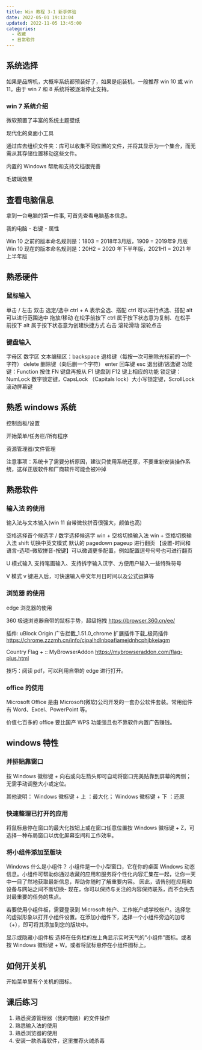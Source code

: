 ```yaml
---
title: Win 教程 3-1 新手体验
date: 2022-05-01 19:13:04
updated: 2022-11-05 13:45:00
categories:
  - 收藏
  - 日常软件
---
```


## 系统选择

如果是品牌机，大概率系统都预装好了，如果是组装机，一般推荐 win 10 或 win 11。由于 win 7 和 8 系统将被逐渐停止支持。

### win 7 系统介绍

微软预置了丰富的系统主题壁纸

现代化的桌面小工具

通过库去组织文件夹：库可以收集不同位置的文件，并将其显示为一个集合，而无需从其存储位置移动这些文件。

内置的 Windows 帮助和支持文档很完善

毛玻璃效果

## 查看电脑信息

拿到一台电脑的第一件事, 可首先查看电脑基本信息。

<!-- more -->

我的电脑 - 右键 - 属性

Win 10 之前的版本命名规则是：1803 = 2018年3月版，1909 = 2019年9 月版
Win 10 现在的版本命名规则是：20H2 = 2020 年下半年版，2021H1 = 2021 年上半年版

## 熟悉硬件

### 鼠标输入

单击 / 左击
双击
选定/选中 ctrl + A 表示全选、搭配 ctrl 可以进行点选、搭配 alt 可以进行范围选中
拖放/移动 在松手前按下 ctrl 属于按下状态意为复制、在松手前按下 alt 属于按下状态意为创建快捷方式
右击
滚轮滑动
滚轮点击

### 键盘输入

字母区
数字区
文本编辑区：backspace 退格键（每按一次可删除光标前的一个字符） delete 删除键（向后删一个字符） enter 回车键 esc 退出键/逃逸键
功能键：Function 按住 FN 键盘再按从 F1 键盘到 F12 键上相应的功能
锁定键：NumLock 数字锁定键，CapsLock （Capitals lock）大小写锁定键，ScrollLock 滚动屏幕键

## 熟悉 windows 系统

控制面板/设置

开始菜单/任务栏/所有程序

资源管理器/文件管理

注意事项：系统卡了需要分析原因，建议只使用系统还原，不要重新安装操作系统，这样正版软件和厂商软件可能会被冲掉

## 熟悉软件

### 输入法 的使用

输入法与文本输入(win 11 自带微软拼音很强大，颜值也高)

空格选择首个候选字 / 数字选择候选字
win + 空格切换输入法
win + 空格切换输入法
shift 切换中英文模式
默认的 pagedown pageup 进行翻页
【设置-时间和语言-选项-微软拼音-按键】可以微调更多配置，例如配置逗号句号也可进行翻页

U 模式输入 支持笔画输入、支持拆字输入汉字、方便用户输入一些特殊符号

V 模式 v 键进入后，可快速输入中文年月日时间以及公式运算等

### 浏览器 的使用

edge 浏览器的使用

360 极速浏览器自带的鼠标手势，超级拖拽
<https://browser.360.cn/ee/>

插件:
uBlock Origin 广告拦截_1.51.0_chrome 扩展插件下载_极简插件
<https://chrome.zzzmh.cn/info/cjpalhdlnbpafiamejdnhcphjbkeiagm>

Country Flag + :: MyBrowserAddon
<https://mybrowseraddon.com/flag-plus.html>

技巧：阅读 pdf，可以利用自带的 edge 进行打开。

### office 的使用

Microsoft Office 是由 Microsoft(微软)公司开发的一套办公软件套装。常用组件有 Word、Excel、PowerPoint 等。

价值七百多的 office 要比国产 WPS 功能强且也不靠软件内置广告赚钱。

## windows 特性

### 并排贴靠窗口

按 Windows 徽标键 + 向右或向左箭头即可自动将窗口完美贴靠到屏幕的两侧；无需手动调整大小或定位。

其他说明：
Windows 徽标键 + 上 ：最大化；
Windows 徽标键 + 下 ：还原

### 快速整理已打开的应用

将鼠标悬停在窗口的最大化按钮上或在窗口任意位置按 Windows 徽标键 + Z，可选择一种布局窗口以优化屏幕空间和工作效率。

### 将小组件添加至版块

Windows 什么是小组件？
小组件是一个小型窗口，它在你的桌面 Windows 动态信息。小组件可帮助你通过收藏的应用和服务将个性化内容汇集在一起，让你一天中一目了然地获取最新信息，帮助你随时了解重要内容。 因此，请告别在应用和设备与网站之间不断切换- 现在，你可以保持与关注的内容保持联系，而不会失去对最重要的任务的焦点。

若要使用小组件板，需要登录到 Microsoft 帐户、工作帐户或学校帐户。选择您的虚拟形象以打开小组件设置。在添加小组件下，选择一个小组件旁边的加号（+），即可将其添加到您的版块中。

显示或隐藏小组件板
选择在任务栏的左上角显示实时天气的"小组件"图标。或者按 Windows 徽标键 + W。或者将鼠标悬停在小组件图标上。

## 如何开关机

开始菜单里有个关机的图标。

## 课后练习

1. 熟悉资源管理器（我的电脑）的文件操作
2. 熟悉输入法的使用
3. 熟悉浏览器的使用
4. 安装一款杀毒软件，这里推荐火绒杀毒

